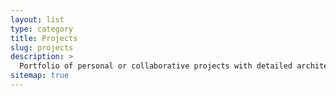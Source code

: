 ```yaml
---
layout: list
type: category
title: Projects
slug: projects
description: >
  Portfolio of personal or collaborative projects with detailed architecture, <br>objectives, progress, and takeaways.
sitemap: true
---
```

